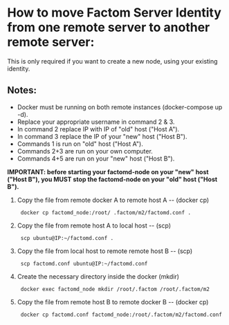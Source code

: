 How to move Factom Server Identity from one remote server to another remote server:
==================================================================================
This is only required if you want to create a new node, using your existing identity.

Notes:
------
- Docker must be running on both remote instances (docker-compose up -d).
- Replace your appropriate username in command 2 & 3.
- In command 2 replace IP with IP of "old" host ("Host A").
- In command 3 replace the IP of your "new" host ("Host B").
- Commands 1 is run on "old" host ("Host A").
- Commands 2+3 are run on your own computer.
- Commands 4+5 are run on your "new" host ("Host B").

<strong>IMPORTANT: before starting your factomd-node on your "new" host ("Host B"), you MUST stop the factomd-node on your "old" host ("Host B").</strong>


1. Copy the file from remote docker A to remote host A -- (docker cp)

        docker cp factomd_node:/root/ .factom/m2/factomd.conf .

2. Copy the file from remote host A to local host -- (scp)

        scp ubuntu@IP:~/factomd.conf .

3. Copy the file from local host to remote remote host B -- (scp)

        scp factomd.conf ubuntu@IP:~/factomd.conf

4. Create the necessary directory inside the docker (mkdir)
        
        docker exec factomd_node mkdir /root/.factom /root/.factom/m2

5. Copy the file from remote host B to remote docker B -- (docker cp)

        docker cp factomd.conf factomd_node:/root/.factom/m2/factomd.conf
